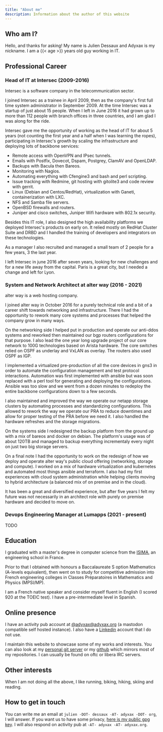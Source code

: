 ```yaml
---
title: "About me"
description: Information about the author of this website
---
```


## Who am I?

Hello, and thanks for asking! My name is Julien Dessaux and Adyxax is my nickname. I am a {{< age >}} years old guy working in IT.

## Professional Career

### Head of IT at Intersec (2009-2016)

Intersec is a software company in the telecommunication sector.

I joined Intersec as a trainee in April 2009, then as the company's first full time system administrator in September 2009. At the time Intersec was a startup of just about 15 people. When I left in June 2016 it had grown up to more than 112 people with branch offices in three countries, and I am glad I was along for the ride.

Intersec gave me the opportunity of working as the head of IT for about 5 years (not counting the first year and a half when I was learning the ropes), participating in Intersec's growth by scaling the infrastructure and deploying lots of backbone services:
* Remote access with OpenVPN and IPsec tunnels.
* Emails with Postfix, Dovecot, Dspam, Postgrey, ClamAV and OpenLDAP.
* Backups with Bacula then Bareos.
* Monitoring with Nagios.
* Automating everything with Cfengine3 and bash and perl scripting.
* Issue tracking with Redmine, git hosting with gitolite3 and code review with gerrit.
* Linux (Debian and Centos/RedHat), virtualization with Ganeti, containerization with LXC.
* NFS and Samba file servers.
* OpenBSD firewalls and routers.
* Juniper and cisco switches, Juniper Wifi hardware with 802.1x security.

Besides this IT role, I also designed the high availability platforms we deployed Intersec's products on early on. It relied mostly on RedHat Cluster Suite and DRBD and I handled the training of developers and integrators on these technologies.

As a manager I also recruited and managed a small team of 2 people for a few years, 3 the last year.

I left Intersec in june 2016 after seven years, looking for new challenges and for a new life away from the capital. Paris is a great city, but I needed a change and left for Lyon.

### System and Network Architect at alter way (2016 - 2021)

alter way is a web hosting company.

I joined alter way in October 2016 for a purely technical role and a bit of a career shift towards networking and infrastructure. There I had the opportunity to rework many core systems and processes that helped the company grow in many ways.

On the networking side I helped put in production and operate our anti-ddos systems and reworked then maintained our bgp routers configurations for that purpose. I also lead the one year long upgrade project of our core network to 100G technologies based on Arista hardware. The core switches relied on OSPF as underlay and VxLAN as overlay. The routers also used OSPF as IGP.

I implemented a virtualized pre-production of all the core devices in gns3 in order to automate the configuration management and test protocol interactions. Automation was first implemented with ansible but was soon replaced with a perl tool for generating and deploying the configurations. Ansible was too slow and we went from a dozen minutes to redeploy the entire backbone configurations down to a few seconds.

I also maintained and improved the way we operate our netapp storage clusters by automating processes and standardizing configurations. This allowed to rework the way we operate our PRA to reduce downtimes and allow for proper testing of the PRA before we need it. I also handled the hardware refreshes and the storage migrations.

On the systems side I redesigned the backup platform from the ground up with a mix of bareos and docker on debian. The platform's usage was of about 120TB and managed to backup everything incrementaly every night on just two big storage servers.

On a final note I had the opportunity to work on the redesign of how we deploy and operate alter way's public cloud offering (networking, storage and compute). I worked on a mix of hardware virtualization and kubernetes and automated most things ansible and terraform. I also had my first experiences with cloud system administration while helping clients moving to hybrid architecture (a balanced mix of on premise and in the cloud).

It has been a great and diversified experience, but after five years I felt my future was not necessarily in an architect role with purely on premise hardware and decided to move on.

### Devops Engineering Manager at Lumapps (2021 - present)

TODO

## Education

I graduated with a master's degree in computer science from the [ISIMA](https://www.isima.fr/), an engineering school in France.

Prior to that I obtained with honours a Baccalaureate S option Mathematics (A-levels equivalent), then went on to study for competitive admission into French engineering colleges in Classes Préparatoires in Mathematics and Physics (MPSI/MP).

I am a French native speaker and consider myself fluent in English (I scored 920 at the TOEIC test). I have a pre-intermediate level in Spanish.

## Online presence

I have an activity pub account at [@adyxax@adyxax.org](https://fedi.adyxax.org/@adyxax) (a mastodon compatible self hosted instance). I also have a [Linkedin](https://www.linkedin.com/in/julien-dessaux-2124bb1b/) account that I do not use.

I maintain this website to showcase some of my works and interests. You can also look at my [personal git server](https://git.adyxax.org/adyxax) or my [github](https://github.com/adyxax) which mirrors most of my repositories. I can usually be found on oftc or libera IRC servers.

## Other interests

When I am not doing all the above, I like running, biking, hiking, skiing and reading.

## How to get in touch

You can write me an email at `julien -DOT- dessaux -AT- adyxax -DOT- org`, I will answer. If you want us to have some privacy, [here is my public gpg key](/static/F92E51B86E07177E.pgp). I will also respond on activity pub at `-AT- adyxax -AT- adyxax.org`.
